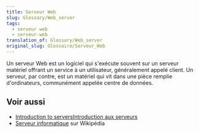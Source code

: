 ```yaml
---
title: Serveur Web
slug: Glossary/Web_server
tags:
  - serveur web
  - serveur-web
translation_of: Glossary/Web_server
original_slug: Glossaire/Serveur_Web
---
```

Un serveur Web est un logiciel qui s'exécute souvent sur un serveur matériel offrant un service à un utilisateur, généralement appelé client. Un serveur, par contre, est un matériel qui vit dans une pièce remplie d'ordinateurs, communément appelée centre de données.

## Voir aussi

- [Introduction to serversIntroduction aux serveurs](/fr/docs/Learn/Common_questions/What_is_a_web_server)
- [Serveur informatique](https://fr.wikipedia.org/wiki/Serveur_informatique) sur Wikipédia
